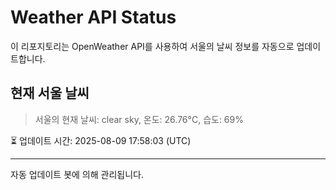 
# Weather API Status

이 리포지토리는 OpenWeather API를 사용하여 서울의 날씨 정보를 자동으로 업데이트합니다.

## 현재 서울 날씨
> 서울의 현재 날씨: clear sky, 온도: 26.76°C, 습도: 69%

⏳ 업데이트 시간: 2025-08-09 17:58:03 (UTC)

---
자동 업데이트 봇에 의해 관리됩니다.
